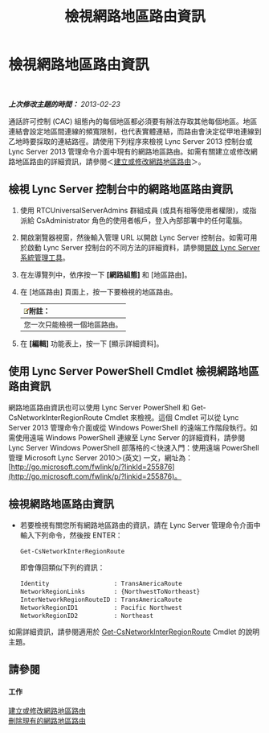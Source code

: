﻿---
title: 檢視網路地區路由資訊
TOCTitle: 檢視網路地區路由資訊
ms:assetid: 34dd9fa3-e695-4680-b244-3019298b5009
ms:mtpsurl: https://technet.microsoft.com/zh-tw/library/JJ688021(v=OCS.15)
ms:contentKeyID: 49890019
ms.date: 08/10/2015
mtps_version: v=OCS.15
ms.translationtype: HT
---

# 檢視網路地區路由資訊

 

_**上次修改主題的時間：** 2013-02-23_

通話許可控制 (CAC) 組態內的每個地區都必須要有辦法存取其他每個地區。地區連結會設定地區間連線的頻寬限制，也代表實體連結，而路由會決定從甲地連線到乙地時要採取的連結路徑。請使用下列程序來檢視 Lync Server 2013 控制台或 Lync Server 2013 管理命令介面中現有的網路地區路由。如需有關建立或修改網路地區路由的詳細資訊，請參閱＜[建立或修改網路地區路由](lync-server-2013-creating-or-modifying-network-region-routes.md)＞。

## 檢視 Lync Server 控制台中的網路地區路由資訊

1.  使用 RTCUniversalServerAdmins 群組成員 (或具有相等使用者權限)，或指派給 CsAdministrator 角色的使用者帳戶，登入內部部署中的任何電腦。

2.  開啟瀏覽器視窗，然後輸入管理 URL 以開啟 Lync Server 控制台。如需可用於啟動 Lync Server 控制台的不同方法的詳細資料，請參閱[開啟 Lync Server 系統管理工具](lync-server-2013-open-lync-server-administrative-tools.md)。

3.  在左導覽列中，依序按一下 **\[網路組態\]** 和 \[地區路由\]。

4.  在 \[地區路由\] 頁面上，按一下要檢視的地區路由。
    
    <table>
    <thead>
    <tr class="header">
    <th><img src="images/Gg398811.note(OCS.15).gif" title="note" alt="note" />附註：</th>
    </tr>
    </thead>
    <tbody>
    <tr class="odd">
    <td>您一次只能檢視一個地區路由。</td>
    </tr>
    </tbody>
    </table>


5.  在 **\[編輯\]** 功能表上，按一下 \[顯示詳細資料\]。

## 使用 Lync Server PowerShell Cmdlet 檢視網路地區路由資訊

網路地區路由資訊也可以使用 Lync Server PowerShell 和 Get-CsNetworkInterRegionRoute Cmdlet 來檢視。這個 Cmdlet 可以從 Lync Server 2013 管理命令介面或從 Windows PowerShell 的遠端工作階段執行。如需使用遠端 Windows PowerShell 連線至 Lync Server 的詳細資料，請參閱 Lync Server Windows PowerShell 部落格的＜快速入門：使用遠端 PowerShell 管理 Microsoft Lync Server 2010＞(英文) 一文，網址為：[http://go.microsoft.com/fwlink/p/?linkId=255876](http://go.microsoft.com/fwlink/p/?linkid=255876)。

## 檢視網路地區路由資訊

  - 若要檢視有關您所有網路地區路由的資訊，請在 Lync Server 管理命令介面中輸入下列命令，然後按 ENTER：
    
        Get-CsNetworkInterRegionRoute
    
    即會傳回類似下列的資訊：
    
        Identity                  : TransAmericaRoute
        NetworkRegionLinks        : {NorthwestToNortheast}
        InterNetworkRegionRouteID : TransAmericaRoute
        NetworkRegionID1          : Pacific Northwest
        NetworkRegionID2          : Northeast

如需詳細資訊，請參閱適用於 [Get-CsNetworkInterRegionRoute](get-csnetworkinterregionroute.md) Cmdlet 的說明主題。

## 請參閱

#### 工作

[建立或修改網路地區路由](lync-server-2013-creating-or-modifying-network-region-routes.md)  
[刪除現有的網路地區路由](lync-server-2013-deleting-existing-network-region-routes.md)

